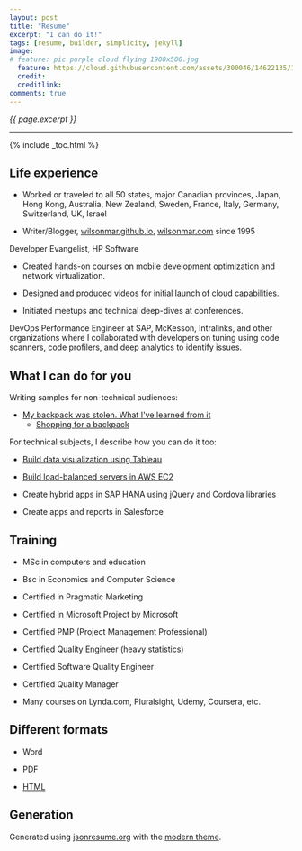 ```yaml
---
layout: post
title: "Resume"
excerpt: "I can do it!"
tags: [resume, builder, simplicity, jekyll]
image:
# feature: pic purple cloud flying 1900x500.jpg
  feature: https://cloud.githubusercontent.com/assets/300046/14622135/187cf904-0585-11e6-90e2-fae76077c618.jpg
  credit:
  creditlink:
comments: true
---
```

<i>{{ page.excerpt }}</i>
<hr />

{% include _toc.html %}

## Life experience

* Worked or traveled to all 50 states, major Canadian provinces, Japan, Hong Kong, Australia, New Zealand, Sweden, France, Italy, Germany, Switzerland, UK, Israel

* Writer/Blogger, <a target="_blank" href="http://wilsonmar.github.io/">
   wilsonmar.github.io</a>, <a target="_blank" href="http://wilsonmar.com/"> wilsonmar.com</a> since 1995

Developer Evangelist, HP Software

   * Created hands-on courses on mobile development optimization and network virtualization.

   * Designed and produced videos for initial launch of cloud capabilities.

   * Initiated meetups and technical deep-dives at conferences.

DevOps Performance Engineer at SAP, McKesson, Intralinks, and other organizations
where I collaborated with developers on tuning using code scanners, code profilers, and deep analytics to identify issues.


## What I can do for you #

Writing samples for non-technical audiences:

* <a target="_blank" href="https://medium.com/@Montana/my-backpack-was-stolen-what-i-ve-learned-from-it-eafa9145cb36#.bzgd35dbi">
   My backpack was stolen. What I've learned from it</a>

   * [Shopping for a backpack](/shop/)

For technical subjects, I describe how you can do it too:

* [Build data visualization using Tableau](/data-visualization-using-tableau)

* [Build load-balanced servers in AWS EC2](/build-load-balanced-servers-in-AWS-EC2)

* Create hybrid apps in SAP HANA using jQuery and Cordova libraries

* Create apps and reports in Salesforce


## Training

* MSc in computers and education
* Bsc in Economics and Computer Science

* Certified in Pragmatic Marketing

* Certified in Microsoft Project by Microsoft
* Certified PMP (Project Management Professional)

* Certified Quality Engineer (heavy statistics)
* Certified Software Quality Engineer
* Certified Quality Manager

* Many courses on Lynda.com, Pluralsight, Udemy, Coursera, etc.

## Different formats

* Word

* PDF

* <a target="_blank" href="http://registry.jsonresume.org/wilsonmar
">HTML</a>

## Generation

Generated using <a target="_blank" href="https://github.com/jsonresume/resume-cli">jsonresume.org</a> with the
<a target="_blank" href="http://themes.jsonresume.org/theme/modern">modern theme</a>.
